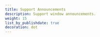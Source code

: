 ```yaml
---
title: Support Announcements
description: Support window announcements.
weight: 15
list_by_publishdate: true
decoration: dot
---
```

